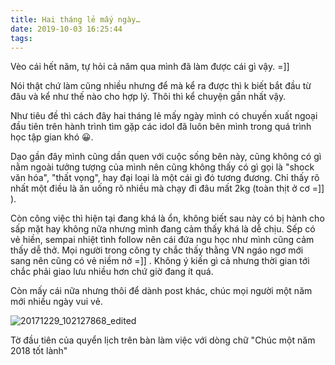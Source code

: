 ```yaml
---
title: Hai tháng lẻ mấy ngày…
date: 2019-10-03 16:25:44
tags:
---
```

Vèo cái hết năm, tự hỏi cả năm qua mình đã làm được cái gì vậy. =]]

Nói thật chứ làm cũng nhiều nhưng để mà kể ra được thì k biết bắt đầu từ đâu và kể như thế nào cho hợp lý. Thôi thì kể chuyện gần nhất vậy.

Như tiêu đề thì cách đây hai tháng lẻ mấy ngày mình có chuyến xuất ngoại đầu tiên trên hành trình tìm gặp các idol đã luôn bên mình trong quá trình học tập gian khó 😀.

Dạo gần đây mình cũng dần quen với cuộc sống bên này, cũng không có gì nằm ngoài tưởng tượng của mình nên cũng không thấy có gì gọi là "shock văn hóa", "thất vọng", hay đại loại là một cái gì đó tương đương. Chỉ thấy rõ nhất một điều là ăn uống rõ nhiều mà chạy đi đâu mất 2kg (toàn thịt ở cơ =]] ).

Còn công việc thì hiện tại đang khá là ổn, không biết sau này có bị hành cho sấp mặt hay không nữa nhưng mình đang cảm thấy khá là dễ chịu. Sếp có vẻ hiền, sempai nhiệt tình follow nên cái đứa ngu học như mình cũng cảm thấy dễ thở. Mọi người trong công ty chắc thấy thằng VN ngáo ngơ mới sang nên cũng có vẻ niềm nở =]] . Không ý kiến gì cả nhưng thời gian tới chắc phải giao lưu nhiều hơn chứ giờ đang ít quá.

Còn mấy cái nữa nhưng thôi để dành post khác, chúc mọi người một năm mới nhiều ngày vui vẻ.

![20171229_102127868_edited](https://nanhnote.files.wordpress.com/2017/12/20171229_102127868_edited.jpg?w=1000)

Tờ đầu tiên của quyển lịch trên bàn làm việc với dòng chữ "Chúc một năm 2018 tốt lành"